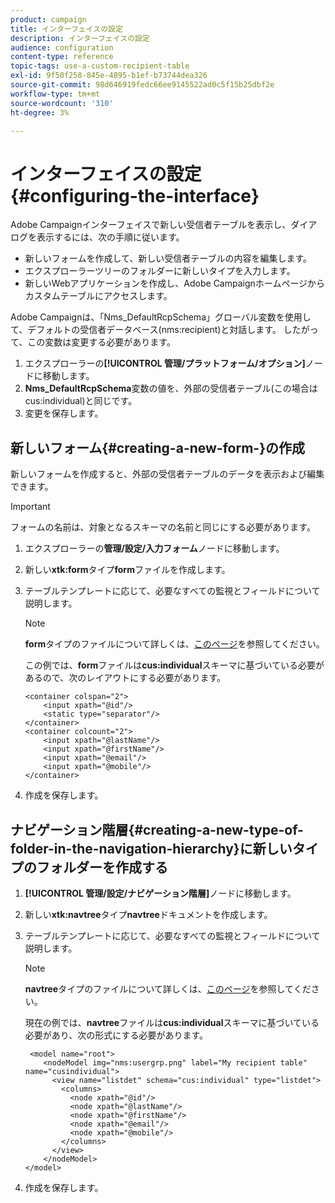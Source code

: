 ```yaml
---
product: campaign
title: インターフェイスの設定
description: インターフェイスの設定
audience: configuration
content-type: reference
topic-tags: use-a-custom-recipient-table
exl-id: 9f50f258-845e-4895-b1ef-b73744dea326
source-git-commit: 98d646919fedc66ee9145522ad0c5f15b25dbf2e
workflow-type: tm+mt
source-wordcount: '310'
ht-degree: 3%

---
```


# インターフェイスの設定{#configuring-the-interface}

Adobe Campaignインターフェイスで新しい受信者テーブルを表示し、ダイアログを表示するには、次の手順に従います。

* 新しいフォームを作成して、新しい受信者テーブルの内容を編集します。
* エクスプローラーツリーのフォルダーに新しいタイプを入力します。
* 新しいWebアプリケーションを作成し、Adobe Campaignホームページからカスタムテーブルにアクセスします。

Adobe Campaignは、「Nms_DefaultRcpSchema」グローバル変数を使用して、デフォルトの受信者データベース(nms:recipient)と対話します。 したがって、この変数は変更する必要があります。

1. エクスプローラーの&#x200B;**[!UICONTROL 管理/プラットフォーム/オプション]**&#x200B;ノードに移動します。
1. **Nms_DefaultRcpSchema**&#x200B;変数の値を、外部の受信者テーブル(この場合はcus:individual)と同じです。
1. 変更を保存します。

## 新しいフォーム{#creating-a-new-form-}の作成

新しいフォームを作成すると、外部の受信者テーブルのデータを表示および編集できます。

>[!IMPORTANT]
>
>フォームの名前は、対象となるスキーマの名前と同じにする必要があります。

1. エクスプローラーの&#x200B;**管理/設定/入力フォーム**&#x200B;ノードに移動します。
1. 新しい&#x200B;**xtk:form**&#x200B;タイプ&#x200B;**form**&#x200B;ファイルを作成します。
1. テーブルテンプレートに応じて、必要なすべての監視とフィールドについて説明します。

   >[!NOTE]
   >
   >**form**&#x200B;タイプのファイルについて詳しくは、[このページ](../../configuration/using/identifying-a-form.md)を参照してください。

   この例では、**form**&#x200B;ファイルは&#x200B;**cus:individual**&#x200B;スキーマに基づいている必要があるので、次のレイアウトにする必要があります。

   ```
   <container colspan="2">
       <input xpath="@id"/>
       <static type="separator"/>
   </container>
   <container colcount="2">
       <input xpath="@lastName"/>
       <input xpath="@firstName"/>
       <input xpath="@email"/>
       <input xpath="@mobile"/>
   </container> 
   ```

1. 作成を保存します。

## ナビゲーション階層{#creating-a-new-type-of-folder-in-the-navigation-hierarchy}に新しいタイプのフォルダーを作成する

1. **[!UICONTROL 管理/設定/ナビゲーション階層]**&#x200B;ノードに移動します。
1. 新しい&#x200B;**xtk:navtree**&#x200B;タイプ&#x200B;**navtree**&#x200B;ドキュメントを作成します。
1. テーブルテンプレートに応じて、必要なすべての監視とフィールドについて説明します。

   >[!NOTE]
   >
   >**navtree**&#x200B;タイプのファイルについて詳しくは、[このページ](../../platform/using/adobe-campaign-explorer.md#about-navigation-hierarchy)を参照してください。

   現在の例では、**navtree**&#x200B;ファイルは&#x200B;**cus:individual**&#x200B;スキーマに基づいている必要があり、次の形式にする必要があります。

   ```
    <model name="root">
       <nodeModel img="nms:usergrp.png" label="My recipient table" name="cusindividual">
         <view name="listdet" schema="cus:individual" type="listdet">
           <columns>
             <node xpath="@id"/>
             <node xpath="@lastName"/>
             <node xpath="@firstName"/>
             <node xpath="@email"/>
             <node xpath="@mobile"/>
           </columns>
         </view>
       </nodeModel>
   </model>
   ```

1. 作成を保存します。
